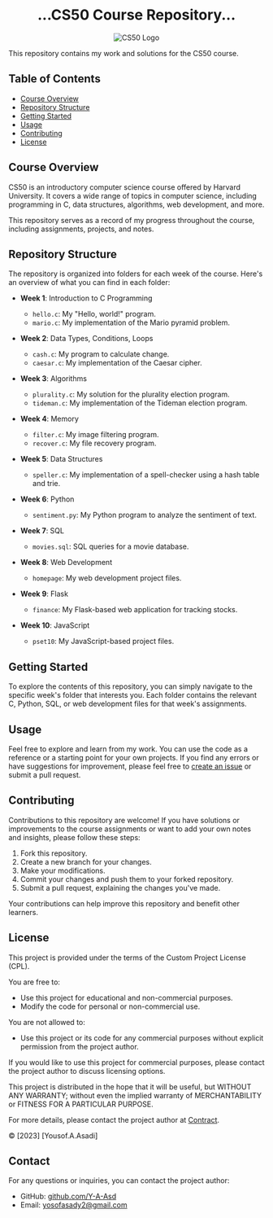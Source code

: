 <div align="center">
  <h1>...CS50 Course Repository...</h1>
  <img src="https://www.harvard.edu/wp-content/themes/core/assets/img/theme/branding-assets/footer-logo.svg" alt="CS50 Logo">
</div>


This repository contains my work and solutions for the CS50 course.

## Table of Contents

- [Course Overview](#course-overview)
- [Repository Structure](#repository-structure)
- [Getting Started](#getting-started)
- [Usage](#usage)
- [Contributing](#contributing)
- [License](#license)

## Course Overview

CS50 is an introductory computer science course offered by Harvard University. It covers a wide range of topics in computer science, including programming in C, data structures, algorithms, web development, and more.

This repository serves as a record of my progress throughout the course, including assignments, projects, and notes.

## Repository Structure

The repository is organized into folders for each week of the course. Here's an overview of what you can find in each folder:

- **Week 1**: Introduction to C Programming
  - `hello.c`: My "Hello, world!" program.
  - `mario.c`: My implementation of the Mario pyramid problem.

- **Week 2**: Data Types, Conditions, Loops
  - `cash.c`: My program to calculate change.
  - `caesar.c`: My implementation of the Caesar cipher.

- **Week 3**: Algorithms
  - `plurality.c`: My solution for the plurality election program.
  - `tideman.c`: My implementation of the Tideman election program.

- **Week 4**: Memory
  - `filter.c`: My image filtering program.
  - `recover.c`: My file recovery program.

- **Week 5**: Data Structures
  - `speller.c`: My implementation of a spell-checker using a hash table and trie.

- **Week 6**: Python
  - `sentiment.py`: My Python program to analyze the sentiment of text.

- **Week 7**: SQL
  - `movies.sql`: SQL queries for a movie database.

- **Week 8**: Web Development
  - `homepage`: My web development project files.

- **Week 9**: Flask
  - `finance`: My Flask-based web application for tracking stocks.

- **Week 10**: JavaScript
  - `pset10`: My JavaScript-based project files.

## Getting Started

To explore the contents of this repository, you can simply navigate to the specific week's folder that interests you. Each folder contains the relevant C, Python, SQL, or web development files for that week's assignments.

## Usage

Feel free to explore and learn from my work. You can use the code as a reference or a starting point for your own projects. If you find any errors or have suggestions for improvement, please feel free to [create an issue](https://github.com/your-username/your-repo/issues) or submit a pull request.

## Contributing

Contributions to this repository are welcome! If you have solutions or improvements to the course assignments or want to add your own notes and insights, please follow these steps:

1. Fork this repository.
2. Create a new branch for your changes.
3. Make your modifications.
4. Commit your changes and push them to your forked repository.
5. Submit a pull request, explaining the changes you've made.

Your contributions can help improve this repository and benefit other learners.

## License

This project is provided under the terms of the Custom Project License (CPL).

You are free to:
- Use this project for educational and non-commercial purposes.
- Modify the code for personal or non-commercial use.

You are not allowed to:
- Use this project or its code for any commercial purposes without explicit permission from the project author.

If you would like to use this project for commercial purposes, please contact the project author to discuss licensing options.

This project is distributed in the hope that it will be useful, but WITHOUT ANY WARRANTY; without even the implied warranty of MERCHANTABILITY or FITNESS FOR A PARTICULAR PURPOSE.

For more details, please contact the project author at [Contract](#contact).

© [2023] [Yousof.A.Asadi]
## Contact

For any questions or inquiries, you can contact the project author:

- GitHub: [github.com/Y-A-Asd](https://github.com/Y-A-Asd/)
- Email: yosofasady2@gmail.com
